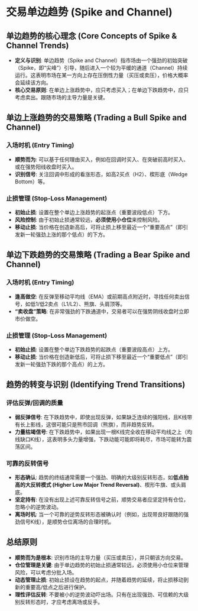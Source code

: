 # 交易单边趋势 (Spike and Channel) 

## 单边趋势的核心理念 (Core Concepts of Spike & Channel Trends)

-   **定义与识别**: 单边趋势（Spike and Channel）指市场由一个强劲的初始突破（Spike，即“尖峰”）引导，随后进入一个较为平缓的通道（Channel）持续运行。这表明市场在某一方向上存在压倒性力量（买压或卖压），价格大概率会延续该方向。
-   **核心交易原则**: 在单边上涨趋势中，应只考虑买入；在单边下跌趋势中，应只考虑卖出。跟随市场的主导力量是关键。

## 单边上涨趋势的交易策略 (Trading a Bull Spike and Channel)

### 入场时机 (Entry Timing)
-   **顺势而为**: 可以基于任何理由买入，例如在回调时买入、在突破前高时买入、或在强势阳线收盘时买入。
-   **识别信号**: 关注回调中形成的看涨形态，如高2买点（H2）、楔形底（Wedge Bottom）等。

### 止损管理 (Stop-Loss Management)
-   **初始止损**: 设置在整个单边上涨趋势的起涨点（重要波段低点）下方。
-   **风险控制**: 由于初始止损通常较远，**必须使用小仓位**来控制风险。
-   **移动止损**: 当价格在创造新高后，可将止损上移至最近一个“重要高点”（即引发新一轮强劲上涨的那个低点）的下方。

## 单边下跌趋势的交易策略 (Trading a Bear Spike and Channel)

### 入场时机 (Entry Timing)
-   **逢高做空**: 在反弹至移动平均线（EMA）或前期高点附近时，寻找任何卖出信号，如低1/低2卖点（L1/L2）、熊旗、头肩顶等。
-   **“卖收盘”策略**: 在非常强劲的下跌通道中，交易者可以在强势阴线收盘时立即市价做空。

### 止损管理 (Stop-Loss Management)
-   **初始止损**: 设置在整个单边下跌趋势的起跌点（重要波段高点）上方。
-   **移动止损**: 当价格在创造新低后，可将止损下移至最近一个“重要低点”（即引发新一轮强劲下跌的那个高点）的上方。

## 趋势的转变与识别 (Identifying Trend Transitions)

### 评估反弹/回调的质量
-   **弱反弹信号**: 在下跌趋势中，即使出现反弹，如果缺乏连续的强阳线，且K线带有长上影线，这很可能只是熊市回调（熊旗），而非趋势反转。
-   **力量枯竭信号**: 在下跌趋势中，如果出现一根K线完全收在移动平均线之上（均线缺口K线），这表明多头力量增强，下跌动能可能即将耗尽，市场可能转为震荡区间。

### 可靠的反转信号
-   **形态确认**: 趋势的终结通常需要一个强劲、明确的大级别反转形态，如**低点抬高的大反转模式 (Higher Low Major Trend Reversal)**、楔形牛旗、或头肩底。
-   **坚定持有**: 在没有出现上述可靠反转信号之前，顺势交易者应坚定持有仓位，忽略小的逆势波动。
-   **离场时机**: 当一个可靠的逆势反转形态被确认时（例如，出现带良好跟随的强劲信号K线），是顺势仓位离场的合理时机。

## 总结原则
-   **顺势而为是根本**: 识别市场的主导力量（买压或卖压），并只朝该方向交易。
-   **仓位管理是关键**: 由于单边趋势的初始止损通常较远，必须使用小仓位来管理风险，可以考虑分批入场。
-   **动态管理止损**: 初始止损设在趋势的起点，并随着趋势的延续，将止损移动到新的重要高/低点之后进行保护。
-   **理性评估反转**: 不要被小的逆势波动吓出场。只有在出现强劲、可信赖的大级别反转形态时，才应考虑离场或反手。